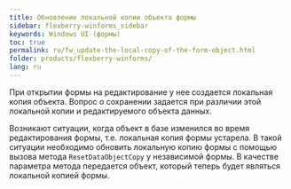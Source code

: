 ```yaml
---
title: Обновление локальной копии объекта формы
sidebar: flexberry-winforms_sidebar
keywords: Windows UI (формы)
toc: true
permalink: ru/fw_update-the-local-copy-of-the-form-object.html
folder: products/flexberry-winforms/
lang: ru
---
```


При открытии формы на редактирование у нее создается локальная копия объекта. Вопрос о сохранении задается при различии этой локальной копии и редактируемого объекта данных.

Возникают ситуации, когда объект в базе изменился во время редактирования формы, т.е. локальная копия формы устарела. В такой ситуации необходимо обновить локальную копию формы с помощью вызова метода `ResetDataObjectCopy` у независимой формы. В качестве параметра метода передается объект, который теперь будет являться локальной копией формы. 

